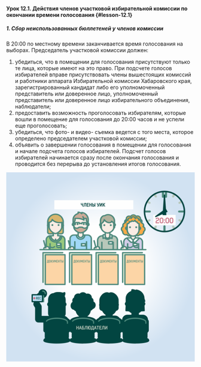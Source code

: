 #### Урок 12.1. Действия членов участковой избирательной комиссии по окончании времени голосования {#lesson-12.1}

##### 1. Сбор неиспользованных бюллетеней у членов комиссии

В 20:00 по местному времени заканчивается время голосования на выборах. Председатель участковой комиссии должен:

1. убедиться, что в помещении для голосования присутствуют только те лица, которые имеют на это право. При подсчете голосов избирателей вправе присутствовать члены вышестоящих комиссий и работники аппарата Избирательной комиссии Хабаровского края, зарегистрированный кандидат либо его уполномоченный представитель или доверенное лицо, уполномоченный представитель или доверенное лицо избирательного объединения, наблюдатели; 
2. предоставить возможность проголосовать избирателям, которые вошли в помещение для голосования до 20:00 часов и не успели еще проголосовать; 
3. убедиться, что фото- и видео- съемка ведется с того места, которое определено председателем участковой комиссии; 
4. объявить о завершении голосования в помещении для голосования и начале подсчета голосов избирателей. Подсчет голосов избирателей начинается сразу после окончания голосования и проводится без перерыва до установления итогов голосования. 

![Рисунок 12.1.1. Подведение итогов голосования проводится открыто и гласно. Лица, которые могут присутствовать при подсчете голосов избирателей вправе вести фото- и видео- съемку.](./4.12.1.1.svg)
